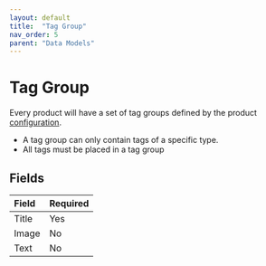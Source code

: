 ```yaml
---
layout: default
title:  "Tag Group"
nav_order: 5
parent: "Data Models"
---
```


# Tag Group

Every product will have a set of tag groups defined by the product [configuration](../configuration/index.md#tag-groups). 

* A tag group can only contain tags of a specific type. 
* All tags must be placed in a tag group

## Fields

| Field                                             | Required |
|:--------------------------------------------------|:---------|
| Title                                             | Yes      |
| Image                                             | No       |
| Text                                              | No       |

